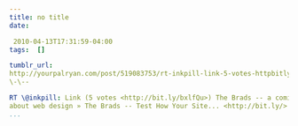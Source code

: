 ```yaml
---
title: no title
date:

 2010-04-13T17:31:59-04:00  
tags:  []

tumblr_url:
http://yourpalryan.com/post/519083753/rt-inkpill-link-5-votes-httpbitlybxlfqu
\-\--

RT \@inkpill: Link (5 votes <http://bit.ly/bxlfQu>) The Brads -- a comic
about web design » The Brads -- Test How Your Site... <http://bit.ly/>
...
```

